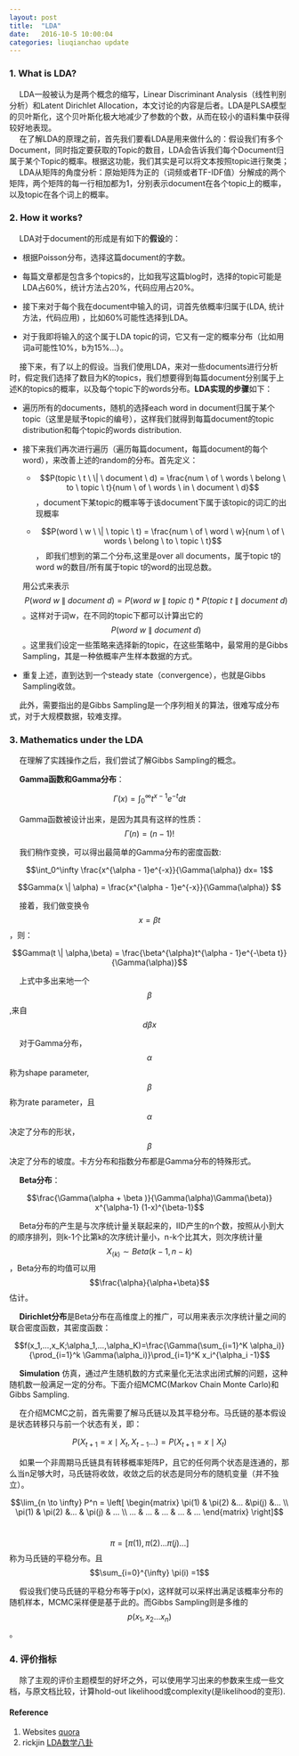 ```yaml
---
layout: post
title:  "LDA"
date:   2016-10-5 10:00:04
categories: liuqianchao update
---
```



### 1. What is LDA?   

&emsp; LDA一般被认为是两个概念的缩写，Linear Discriminant Analysis（线性判别分析）和Latent Dirichlet Allocation，本文讨论的内容是后者。LDA是PLSA模型的贝叶斯化，这个贝叶斯化极大地减少了参数的个数，从而在较小的语料集中获得较好地表现。    
&emsp; 在了解LDA的原理之前，首先我们要看LDA是用来做什么的：假设我们有多个Document，同时指定要获取的Topic的数目，LDA会告诉我们每个Document归属于某个Topic的概率。根据这功能，我们其实是可以将文本按照topic进行聚类；   
&emsp; LDA从矩阵的角度分析：原始矩阵为正的（词频或者TF-IDF值）分解成的两个矩阵，两个矩阵的每一行相加都为1，分别表示document在各个topic上的概率，以及topic在各个词上的概率。   

### 2. How it works?

&emsp; LDA对于document的形成是有如下的**假设**的：

- 根据Poisson分布，选择这篇document的字数。

- 每篇文章都是包含多个topics的，比如我写这篇blog时，选择的topic可能是LDA占60%，统计方法占20%，代码应用占20%。   
- 接下来对于每个我在document中输入的词，词首先依概率归属于(LDA, 统计方法，代码应用) ，比如60%可能性选择到LDA。   
- 对于我即将输入的这个属于LDA topic的词，它又有一定的概率分布（比如用词a可能性10%，b为15%...）。

&emsp; 接下来，有了以上的假设。当我们使用LDA，来对一些documents进行分析时，假定我们选择了数目为K的topics，我们想要得到每篇document分别属于上述K的topics的概率，以及每个topic下的words分布。**LDA实现的步骤**如下：

- 遍历所有的documents，随机的选择each word in document归属于某个topic（这里是赋予topic的编号），这样我们就得到每篇document的topic distribution和每个topic的words distribution.

- 接下来我们再次进行遍历（遍历每篇document，每篇document的每个word），来改善上述的random的分布。首先定义：

  - $$P(topic \ t  \ \| \ document \ d) = \frac{num \ of \ words \ belong \ to \ topic \ t}{num \ of \ words \ in \ document \ d}$$，document下某topic的概率等于该document下属于该topic的词汇的出现概率

  - $$P(word \ w  \ \| \ topic \ t) = \frac{num \ of \ word \ w}{num \ of \ words \ belong \ to \ topic \ t}$$， 即我们想到的第二个分布,这里是over all documents，属于topic t的word w的数目/所有属于topic t的word的出现总数。     

  用公式来表示$$P(word \ w  \ \| \ document \ d) = P(word \ w  \ \| \ topic \ t)*P(topic \ t  \ \| \ document \ d)$$。这样对于词w，在不同的topic下都可以计算出它的$$P(word \ w  \ \| \ document \ d)$$。这里我们设定一些策略来选择新的topic，在这些策略中，最常用的是Gibbs Sampling，其是一种依概率产生样本数据的方式。

- 重复上述，直到达到一个steady state（convergence），也就是Gibbs Sampling收敛。

&emsp; 此外，需要指出的是Gibbs Sampling是一个序列相关的算法，很难写成分布式，对于大规模数据，较难支撑。

### 3. Mathematics under the LDA

&emsp; 在理解了实践操作之后，我们尝试了解Gibbs Sampling的概念。

&emsp; **Gamma函数和Gamma分布**：

$$\Gamma(x) = \int_0^\infty t^{x-1}e^{-t} dt$$

&emsp; Gamma函数被设计出来，是因为其具有这样的性质：$$\Gamma(n) = (n-1)!$$

&emsp; 我们稍作变换，可以得出最简单的Gamma分布的密度函数:

$$\int_0^\infty \frac{x^{\alpha - 1}e^{-x}}{\Gamma(\alpha)} dx= 1$$ 

$$Gamma(x \| \alpha) = \frac{x^{\alpha - 1}e^{-x}}{\Gamma(\alpha)} $$

&emsp; 接着，我们做变换令$$x = \beta t$$，则：

$$Gamma(t \| \alpha,\beta) = \frac{\beta^{\alpha}t^{\alpha - 1}e^{-\beta t}}{\Gamma(\alpha)}$$

&emsp; 上式中多出来地一个$$\beta$$,来自$$d\beta x $$

&emsp; 对于Gamma分布，$$\alpha$$称为shape parameter, $$\beta$$称为rate parameter，且$$\alpha$$决定了分布的形状，$$\beta$$决定了分布的坡度。卡方分布和指数分布都是Gamma分布的特殊形式。

&emsp; **Beta分布**：

$$\frac{\Gamma(\alpha + \beta )}{\Gamma(\alpha)\Gamma(\beta)} x^{\alpha-1} (1-x)^{\beta-1}$$

&emsp; Beta分布的产生是与次序统计量关联起来的，IID产生的n个数，按照从小到大的顺序排列，则k-1个比第k的次序统计量小，n-k个比其大，则次序统计量$$X_{(k)} \sim Beta(k-1, n-k)$$，Beta分布的均值可以用$$\frac{\alpha}{\alpha+\beta}$$估计。

&emsp; **Dirichlet分布**是Beta分布在高维度上的推广，可以用来表示次序统计量之间的联合密度函数，其密度函数：

$$f(x_1,...,x_K;\alpha_1,...,\alpha_K)=\frac{\Gamma(\sum_{i=1}^K \alpha_i)}{\prod_{i=1}^k \Gamma(\alpha_i)}\prod_{i=1}^K x_i^{\alpha_i -1}$$

&emsp; **Simulation** 仿真，通过产生随机数的方式来量化无法求出闭式解的问题，这种随机数一般满足一定的分布。下面介绍MCMC(Markov Chain Monte Carlo)和Gibbs Sampling.

&emsp; 在介绍MCMC之前，首先需要了解马氏链以及其平稳分布。马氏链的基本假设是状态转移只与前一个状态有关，即：

$$P(X_{t+1} = x \mid X_t,X_{t-1}...) = P(X_{t+1} = x \mid X_t)$$

&emsp; 如果一个非周期马氏链具有转移概率矩阵P，且它的任何两个状态是连通的，那么当n足够大时，马氏链将收敛，收敛之后的状态是同分布的随机变量（并不独立）。

$$\lim_{n \to \infty} P^n = \left[ \begin{matrix} \pi(1) & \pi(2) &... &\pi(j) &... \\ \pi(1) & \pi(2) &... & \pi(j) & ... \\ ... & ... & ... & ... & ... \end{matrix} \right]$$

&emsp; $$\pi = [\pi(1),\pi(2)...\pi(j)...]$$称为马氏链的平稳分布。且$$\sum_{i=0}^{\infty} \pi(i) =1$$

&emsp; 假设我们使马氏链的平稳分布等于p(x)，这样就可以采样出满足该概率分布的随机样本，MCMC采样便是基于此的。而Gibbs Sampling则是多维的$$p(x_1,x_2...x_n)$$。

### 4. 评价指标   
&emsp; 除了主观的评价主题模型的好坏之外，可以使用学习出来的参数来生成一些文档，与原文档比较，计算hold-out likelihood或complexity(是likelihood的变形).


#### Reference
1. Websites [quora](https://www.quora.com/What-is-a-good-explanation-of-Latent-Dirichlet-Allocation)
2. rickjin [LDA数学八卦](http://www.52nlp.cn/lda-math-%E6%B1%87%E6%80%BB-lda%E6%95%B0%E5%AD%A6%E5%85%AB%E5%8D%A6)

